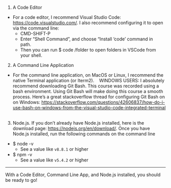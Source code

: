 1. A Code Editor
* For a code editor, I recommend Visual Studio Code: https://code.visualstudio.com/. I also recommend configuring it to open via the command line:
    * CMD-SHIFT-P 
    * Enter “Shell Command”, and choose “Install ‘code’ command in path. 
    * Then you can run $ code /folder to open folders in VSCode from your shell. 
2. A Command Line Application
* For the command line application, on MacOS or Linux, I recommend the native Terminal application (or Iterm2). 
 
WINDOWS USERS: I absolutely recommend downloading Git Bash. This course was recorded using a bash environment. Using Git Bash will make doing this course a smooth process. Here’s a great stackoverflow thread for configuring Git Bash on on Windows: https://stackoverflow.com/questions/42606837/how-do-i-use-bash-on-windows-from-the-visual-studio-code-integrated-terminal
 
3. Node.js.
If you don’t already have Node.js installed, here is the download page: https://nodejs.org/en/download/. Once you have Node.js installed, run the following commands on the command line
* $ node -v
    * See a value like `v8.8.1` or higher 
* $ npm -v
    * See a value like `v5.4.2` or higher 
*****
With a Code Editor, Command Line App, and Node.js installed, you should be ready to go!

